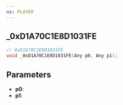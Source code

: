 ```yaml
---
ns: PLAYER
---
```

## _0xD1A70C1E8D1031FE

```c
// 0xD1A70C1E8D1031FE
void _0xD1A70C1E8D1031FE(Any p0, Any p1);
```

## Parameters
* **p0**:
* **p1**:
